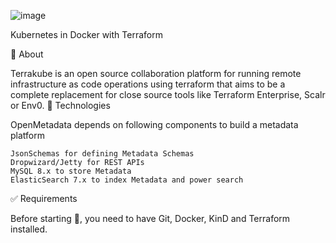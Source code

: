 ![image](https://user-images.githubusercontent.com/23049337/227058022-349bfcc9-43fb-4f0a-ac3e-d556edbecc8b.png)


 
Kubernetes in Docker with Terraform



🎯 About

Terrakube is an open source collaboration platform for running remote infrastructure as code operations using terraform that aims to be a complete replacement for close source tools like Terraform Enterprise, Scalr or Env0.
🚀 Technologies

OpenMetadata depends on following components to build a metadata platform

    JsonSchemas for defining Metadata Schemas
    Dropwizard/Jetty for REST APIs
    MySQL 8.x to store Metadata
    ElasticSearch 7.x to index Metadata and power search

✅ Requirements

Before starting 🏁, you need to have Git, Docker, KinD and Terraform installed.

